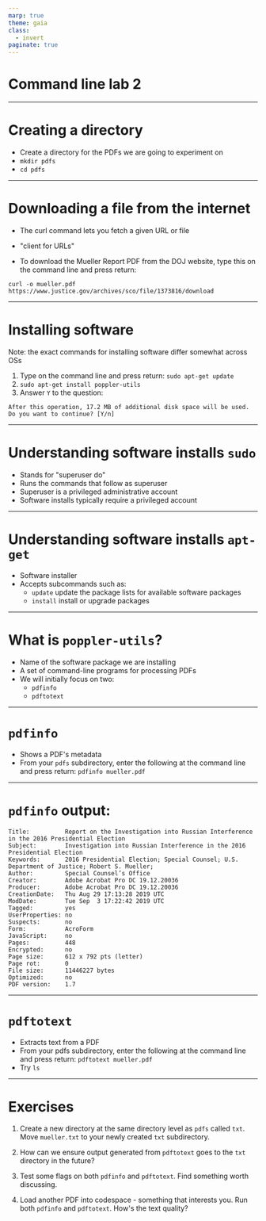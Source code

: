 ```yaml
---
marp: true
theme: gaia
class:
  - invert
paginate: true
---
```

<!-- _class: lead -->
# Command line lab 2
---
# Creating a directory
* Create a directory for the PDFs we are going to experiment on
* `mkdir pdfs`
* `cd pdfs`
---
# Downloading a file from the internet
* The curl command lets you fetch a given URL or file

* "client for URLs"

*  To download the Mueller Report PDF from the DOJ website, type this on the command line and press return:

`curl -o mueller.pdf https://www.justice.gov/archives/sco/file/1373816/download`

---
# Installing software 
Note: the exact commands for installing software differ somewhat across OSs 

1. Type on the command line and press return:
`sudo apt-get update`
2. `sudo apt-get install poppler-utils`
3. Answer `Y` to the question:
```
After this operation, 17.2 MB of additional disk space will be used.
Do you want to continue? [Y/n]
```
---
# Understanding software installs `sudo`
* Stands for "superuser do"
* Runs the commands that follow as superuser 
* Superuser is a privileged administrative account 
* Software installs typically require a privileged account
---
# Understanding software installs `apt-get`
* Software installer
* Accepts subcommands such as:
     * `update`  update the package lists for available software packages 
     * `install` install or upgrade packages
---
# What is `poppler-utils`?
* Name of the software package we are installing 
* A set of command-line programs for processing PDFs
* We will initially focus on two:
    * `pdfinfo`
    * `pdftotext` 
---
# `pdfinfo` 
* Shows a PDF's metadata
* From your `pdfs` subdirectory, enter the following at the command line and press return:
`pdfinfo mueller.pdf`
---
# `pdfinfo` output:
```
Title:          Report on the Investigation into Russian Interference in the 2016 Presidential Election
Subject:        Investigation into Russian Interference in the 2016 Presidential Election
Keywords:       2016 Presidential Election; Special Counsel; U.S. Department of Justice; Robert S. Mueller;
Author:         Special Counsel’s Office
Creator:        Adobe Acrobat Pro DC 19.12.20036
Producer:       Adobe Acrobat Pro DC 19.12.20036
CreationDate:   Thu Aug 29 17:13:28 2019 UTC
ModDate:        Tue Sep  3 17:22:42 2019 UTC
Tagged:         yes
UserProperties: no
Suspects:       no
Form:           AcroForm
JavaScript:     no
Pages:          448
Encrypted:      no
Page size:      612 x 792 pts (letter)
Page rot:       0
File size:      11446227 bytes
Optimized:      no
PDF version:    1.7
```
---
# `pdftotext`
* Extracts text from a PDF
* From your pdfs subdirectory, enter the following at the command line and press return:
`pdftotext mueller.pdf`
* Try `ls`
---
# Exercises
1. Create a new directory at the same directory level as `pdfs` called `txt`. Move `mueller.txt` to your newly created `txt` subdirectory.

2. How can we ensure output generated from `pdftotext` goes to the `txt` directory in the future?

3. Test some flags on both `pdfinfo` and `pdftotext`. Find something worth discussing.

4. Load another PDF into codespace - something that interests you. Run both `pdfinfo` and `pdftotext`. How's the text quality? 